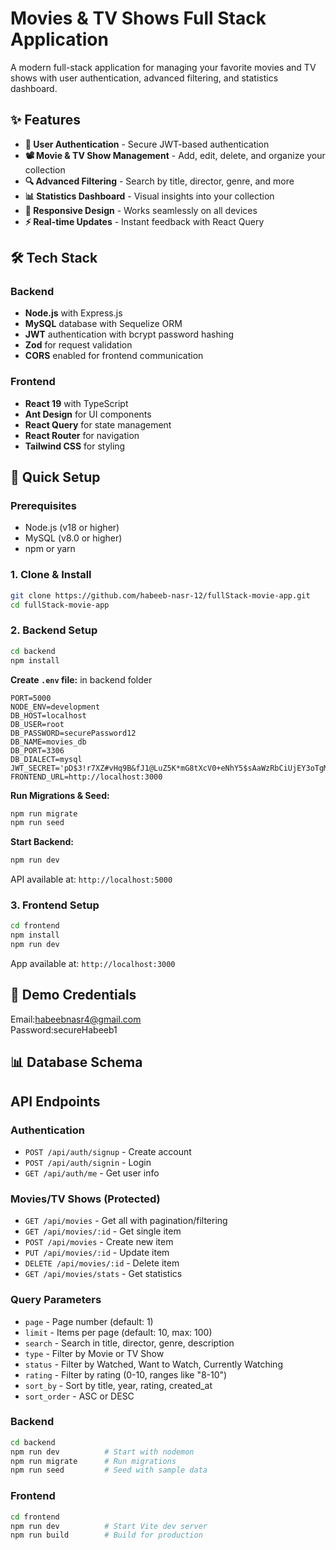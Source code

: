 # Movies & TV Shows Full Stack Application

A modern full-stack application for managing your favorite movies and TV shows with user authentication, advanced filtering, and statistics dashboard.

## ✨ Features

- **🔐 User Authentication** - Secure JWT-based authentication
- **📽️ Movie & TV Show Management** - Add, edit, delete, and organize your collection
- **🔍 Advanced Filtering** - Search by title, director, genre, and more
- **📊 Statistics Dashboard** - Visual insights into your collection
- **📱 Responsive Design** - Works seamlessly on all devices
- **⚡ Real-time Updates** - Instant feedback with React Query

## 🛠️ Tech Stack

### Backend

- **Node.js** with Express.js
- **MySQL** database with Sequelize ORM
- **JWT** authentication with bcrypt password hashing
- **Zod** for request validation
- **CORS** enabled for frontend communication

### Frontend

- **React 19** with TypeScript
- **Ant Design** for UI components
- **React Query** for state management
- **React Router** for navigation
- **Tailwind CSS** for styling

## 🚀 Quick Setup

### Prerequisites

- Node.js (v18 or higher)
- MySQL (v8.0 or higher)
- npm or yarn

### 1. Clone & Install

```bash
git clone https://github.com/habeeb-nasr-12/fullStack-movie-app.git
cd fullStack-movie-app

```

### 2. Backend Setup

```bash
cd backend
npm install
```

**Create `.env` file:** in backend folder 

```env
PORT=5000
NODE_ENV=development
DB_HOST=localhost
DB_USER=root
DB_PASSWORD=securePassword12
DB_NAME=movies_db
DB_PORT=3306
DB_DIALECT=mysql
JWT_SECRET='pD$3!r7XZ#vHq9B&fJ1@LuZ5K*mG8tXcV0+eNhY5$sAaWzRbCiUjEY3oTgM6QnLd'
FRONTEND_URL=http://localhost:3000 
```

**Run Migrations & Seed:**

```bash
npm run migrate
npm run seed
```

**Start Backend:**

```bash
npm run dev
```

API available at: `http://localhost:5000`

### 3. Frontend Setup

```bash
cd frontend
npm install
npm run dev
```

App available at: `http://localhost:3000`

## 🔐 Demo Credentials

Email:habeebnasr4@gmail.com  
Password:secureHabeeb1

## 📊 Database Schema

## API Endpoints

### Authentication

- `POST /api/auth/signup` - Create account
- `POST /api/auth/signin` - Login
- `GET /api/auth/me` - Get user info

### Movies/TV Shows (Protected)

- `GET /api/movies` - Get all with pagination/filtering
- `GET /api/movies/:id` - Get single item
- `POST /api/movies` - Create new item
- `PUT /api/movies/:id` - Update item
- `DELETE /api/movies/:id` - Delete item
- `GET /api/movies/stats` - Get statistics

### Query Parameters

- `page` - Page number (default: 1)
- `limit` - Items per page (default: 10, max: 100)
- `search` - Search in title, director, genre, description
- `type` - Filter by Movie or TV Show
- `status` - Filter by Watched, Want to Watch, Currently Watching
- `rating` - Filter by rating (0-10, ranges like "8-10")
- `sort_by` - Sort by title, year, rating, created_at
- `sort_order` - ASC or DESC

### Backend

```bash
cd backend
npm run dev          # Start with nodemon
npm run migrate      # Run migrations
npm run seed         # Seed with sample data
```

### Frontend

```bash
cd frontend
npm run dev          # Start Vite dev server
npm run build        # Build for production
```
